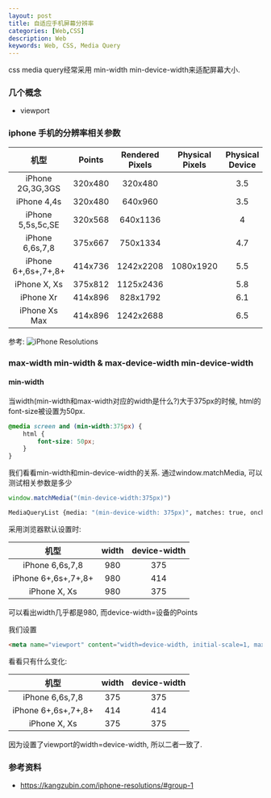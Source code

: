 ```yaml
---
layout: post
title: 自适应手机屏幕分辨率
categories: [Web,CSS]
description: Web
keywords: Web, CSS, Media Query
---
```

css media query经常采用 min-width min-device-width来适配屏幕大小.

### 几个概念
- viewport  


### iphone 手机的分辨率相关参数

|           机型                |      Points       |      Rendered Pixels         |      Physical Pixels      |      Physical Device        |
|:----------------------------:|:-----------------:|:----------------------------:|:-------------------------:|:----------------------------:|
|      iPhone 2G,3G,3GS        |      320x480      |      320x480                 |                           |           3.5                |
|      iPhone 4,4s             |      320x480      |      640x960                 |                           |           3.5                |
|      iPhone 5,5s,5c,SE       |      320x568      |      640x1136                |                           |           4                  |
|      iPhone 6,6s,7,8         |      375x667      |      750x1334                |                           |           4.7                |
|      iPhone 6+,6s+,7+,8+     |      414x736      |      1242x2208               |           1080x1920       |           5.5                |
|      iPhone X, Xs            |      375x812      |      1125x2436               |                           |           5.8                |
|      iPhone Xr               |      414x896      |      828x1792                |                           |           6.1                |
|      iPhone Xs Max           |      414x896      |      1242x2688               |                           |           6.5                |

参考:
![iPhone Resolutions](https://file.kangzubin.com/blog/static/20180919/iPhone-Resolutions.png)



### max-width min-width & max-device-width min-device-width

#### min-width

当width(min-width和max-width对应的width是什么?)大于375px的时候, html的font-size被设置为50px.

```css
@media screen and (min-width:375px) {
    html {
        font-size: 50px;
    }
}
```
我们看看min-width和min-device-width的关系. 通过window.matchMedia, 可以测试相关参数是多少
```js
window.matchMedia("(min-device-width:375px)")
```
```sh
MediaQueryList {media: "(min-device-width: 375px)", matches: true, onchange: null}
```

采用浏览器默认设置时:

|           机型                |   width       |   device-width    |
|:----------------------------:|:-------------:|:-----------------:|
|   iPhone 6,6s,7,8             |   980         |   375             |
|   iPhone 6+,6s+,7+,8+         |   980         |   414             |
|   iPhone X, Xs                |   980         |   375             |
可以看出width几乎都是980, 而device-width=设备的Points

我们设置 
```html
<meta name="viewport" content="width=device-width, initial-scale=1, maximum-scale=1">
```
看看只有什么变化:

|           机型                |   width       |   device-width    |
|:----------------------------:|:-------------:|:-----------------:|
|   iPhone 6,6s,7,8             |   375         |   375             |
|   iPhone 6+,6s+,7+,8+         |   414         |   414             |
|   iPhone X, Xs                |   375         |   375             |

因为设置了viewport的width=device-width, 所以二者一致了.

### 参考资料
- <https://kangzubin.com/iphone-resolutions/#group-1>